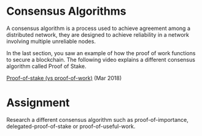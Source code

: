 # Consensus Algorithms

A consensus algorithm is a process used to achieve agreement among a distributed network, they are designed to achieve reliability in a network involving multiple unreliable nodes.

In the last section, you saw an example of how the proof of work functions to secure a blockchain. The following video explains a different consensus algorithm called Proof of Stake.

[Proof-of-stake (vs proof-of-work)](https://www.youtube.com/watch?v=M3EFi_POhps) (Mar 2018)

# Assignment

Research a different consensus algorithm such as proof-of-importance, delegated-proof-of-stake or proof-of-useful-work.
